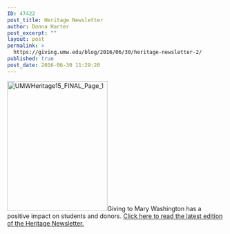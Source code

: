 ```yaml
---
ID: 47422
post_title: Heritage Newsletter
author: Donna Harter
post_excerpt: ""
layout: post
permalink: >
  https://giving.umw.edu/blog/2016/06/30/heritage-newsletter-2/
published: true
post_date: 2016-06-30 11:29:20
---
```

<a href="https://giving.umw.edu/wp-content/uploads/2016/06/UMWHeritage15_FINAL_Page_1.jpg"><img class=" size-medium wp-image-47423 alignleft" src="https://giving.umw.edu/wp-content/uploads/2016/06/UMWHeritage15_FINAL_Page_1-232x300.jpg" alt="UMWHeritage15_FINAL_Page_1" width="232" height="300" /></a>Giving to Mary Washington has a positive impact on students and donors. <a href="https://giving.umw.edu/wp-content/uploads/2016/06/UMWHeritage15_FINAL.pdf" target="_blank">Click here to read the latest edition of the Heritage Newsletter.</a>